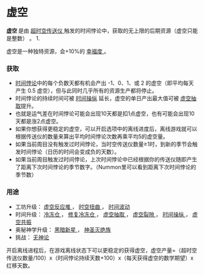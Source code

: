 # 虚空

  <p>
    <strong>
          虚空
    </strong>
        是由
      <a href="?file=001-猫咪百科/01-建筑物/09-超级建筑物#超时空传送仪">
          超时空传送仪
      </a>
        触发的时间悖论中，获取的无上限的后期资源（虚空只能是整数）
        。
    </a>1. 
  </p>
  <p>
        虚空是一种独特资源，会+10%的        
        <a href="?file=005-名词解释/01-幸福度">
             幸福度
        </a>。
  </p>

### 获取

- <a href="?file=006-名词解释/003-时间悖论">时间悖论</a>中的每个负数天都有机会产出 -1、0、1、或 2 的虚空（即平均每天产生 0.5 虚空），但与此同时几乎所有的资源生产都将停止。
 - 时间悖论的持续时间可被 <a href="?file=001-猫咪百科/08-时间#时间操纵">时间操纵</a> 延长，虚空的单日产出最大值可被 <a href="?file=001-猫咪百科/08-时间#虚空抽取"> 虚空抽取</a>提升。
 - 也就是运气差在时间悖论可能会出现10天都是扣1点虚空，也有可能会出现10天都是涨2点虚空。
 - 如果你想获得更稳定的虚空，可以开启选项中的离线进度后，离线游戏就可以根据传送仪的数量来算出平均时间悖论次数再乘平均5的虚空量。
- 如果当前周目没有触发过时间悖论，当时空传送仪数量≥1时，到新的季节会触发时间悖论（日历的时间会变成负的天数）。
- 如果当前周目触发过时间悖论，上次时间悖论中已经根据你的传送仪随即产生了距离下次时间悖论的季节数字。（Nummon里可以看到距离下次时间悖论的季节数）

### 用途
<ul>
      <li>
            工坊升级：
        <a href="?file=001-猫咪百科/04-工坊/01-升级#虚空反应堆">
             虚空反应堆
        </a>
            ，
        <a href="?file=001-猫咪百科/04-工坊/01-升级#时空扭曲">
              时空扭曲
        </a>
            ，
        <a href="?file=001-猫咪百科/04-工坊/01-升级#时间波动">
              时间波动
        </a>
      </li>
      <li>
            时间升级：
        <a href="?file=001-猫咪百科/08-时间#冷冻仓">
              冷冻仓
        </a>
            ，
        <a href="?file=001-猫咪百科/08-时间#修复冷冻仓">
             修复冷冻仓
        </a>
            ，
        <a href="?file=001-猫咪百科/08-时间#虚空抽取">
             虚空抽取
        </a>
            ，
        <a href="?file=001-猫咪百科/08-时间#虚空裂隙">
             虚空裂隙
        </a>
            ，
        <a href="?file=001-猫咪百科/08-时间#时间操纵">
              时间操纵
        </a>
        ，
        <a href="?file=001-猫咪百科/08-时间#虚空共振">
              虚空共振
        </a>
      </li>
      <li>
            奥秘神学升级：
        <a href="?file=001-猫咪百科/06-宗教/003-奥秘神学#黑暗新星">
              黑暗新星
        </a>
            ，
        <a href="?file=001-猫咪百科/06-宗教/003-奥秘神学#神圣灭绝族">
              神圣灭绝族
        </a>
      </li>
      <li>
            挑战：
        <a href="?file=002-常用资料/007-挑战模式#无神论">
              无神论
        </a>
      </li>
    </ul>

开启离线进程后，在游戏离线状态下可以更稳定的获得虚空，虚空产量=（超时空传送仪数量/100）x（时间悖论持续天数+100）x（每天获得虚空的数学期望）x 红移天数。
